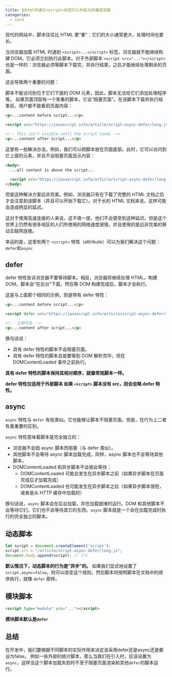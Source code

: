 ```yaml
---
title: 在html中通过<script>标签引入外部JS的最佳实践
categories:
  - card
---
```


现代的网站中，脚本往往比 HTML 更“重”：它们的大小通常更大，处理时间也更长。

当浏览器加载 HTML 时遇到 ```<script>...</script>``` 标签，浏览器就不能继续构建 DOM。它必须立刻执行此脚本。对于外部脚本 ```<script src="..."></script>``` 也是一样的：浏览器必须等脚本下载完，并执行结束，之后才能继续处理剩余的页面。

这会导致两个重要的问题：

脚本不能访问到位于它们下面的 DOM 元素，因此，脚本无法给它们添加处理程序等。
如果页面顶部有一个笨重的脚本，它会“阻塞页面”。在该脚本下载并执行结束前，用户都不能看到页面内容：

```html
<p>...content before script...</p>

<script src="https://javascript.info/article/script-async-defer/long.js?speed=1"></script>

<!-- This isn't visible until the script loads -->
<p>...content after script...</p>
```

这里有一些解决办法。例如，我们可以把脚本放在页面底部。此时，它可以访问到它上面的元素，并且不会阻塞页面显示内容：

```html
<body>
  ...all content is above the script...

  <script src="https://javascript.info/article/script-async-defer/long.js?speed=1"></script>
</body>
```

但是这种解决方案远非完美。例如，浏览器只有在下载了完整的 HTML 文档之后才会注意到该脚本（并且可以开始下载它）。对于长的 HTML 文档来说，这样可能会造成明显的延迟。

这对于使用高速连接的人来说，这不值一提，他们不会感受到这种延迟。但是这个世界上仍然有很多地区的人们所使用的网络速度很慢，并且使用的是远非完美的移动互联网连接。

幸运的是，这里有两个 ```<script>``` 特性（attribute）可以为我们解决这个问题：```defer```和```async```

## defer
defer 特性告诉浏览器不要等待脚本。相反，浏览器将继续处理 HTML，构建 DOM。脚本会“在后台”下载，然后等 DOM 构建完成后，脚本才会执行。

这是与上面那个相同的示例，但是带有 defer 特性：

```html
<p>...content before script...</p>

<script defer src="https://javascript.info/article/script-async-defer/long.js?speed=1"></script>

<!-- 立即可见 -->
<p>...content after script...</p>
```

换句话说：
* 具有 defer 特性的脚本不会阻塞页面。
* 具有 defer 特性的脚本总是要等到 DOM 解析完毕，但在 DOMContentLoaded 事件之前执行。

**具有 defer 特性的脚本保持其相对顺序，就像常规脚本一样。**

**defer 特性仅适用于外部脚本 如果 ```<script>``` 脚本没有 src，则会忽略 defer 特性。**


## async

```async``` 特性与 ```defer``` 有些类似。它也能够让脚本不阻塞页面。但是，在行为上二者有着重要的区别。

```async``` 特性意味着脚本是完全独立的：

* 浏览器不会因 async 脚本而阻塞（与 defer 类似）。
* 其他脚本不会等待 async 脚本加载完成，同样，async 脚本也不会等待其他脚本。
* DOMContentLoaded 和异步脚本不会彼此等待：
  * DOMContentLoaded 可能会发生在异步脚本之前（如果异步脚本在页面完成后才加载完成）
  * DOMContentLoaded 也可能发生在异步脚本之后（如果异步脚本很短，或者是从 HTTP 缓存中加载的）
  
换句话说，```async``` 脚本会在后台加载，并在加载就绪时运行。DOM 和其他脚本不会等待它们，它们也不会等待其它的东西。```async``` 脚本就是一个会在加载完成时执行的完全独立的脚本。

## 动态脚本

```js
let script = document.createElement('script');
script.src = "/article/script-async-defer/long.js";
document.body.append(script); // (*)
```

**默认情况下，动态脚本的行为是“异步”的。**
如果我们显式地设置了 ```script.async=false```，则可以改变这个规则。然后脚本将按照脚本在文档中的顺序执行，就像 ```defer``` 那样。

## 模块脚本

```html
<script type="module" src="..."></script>
```

**模块脚本默认是```defer```**

## 总结

在开发中，我们要根据不同脚本的实际作用来决定该采用defer还是async还是都设为false。
例如一些外部的统计脚本，那么当我们在引入时，应该设置为```async```，这样当这个脚本加载失败时不至于阻塞页面渲染和其他```defer```的脚本运行。


